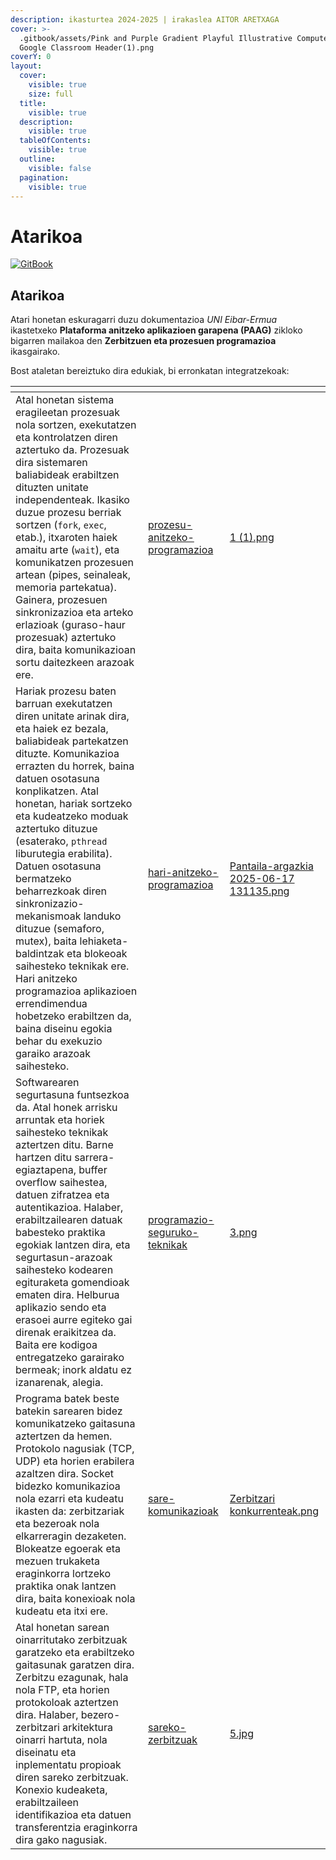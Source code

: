 ```yaml
---
description: ikasturtea 2024-2025 | irakaslea AITOR ARETXAGA
cover: >-
  .gitbook/assets/Pink and Purple Gradient Playful Illustrative Computer Class
  Google Classroom Header(1).png
coverY: 0
layout:
  cover:
    visible: true
    size: full
  title:
    visible: true
  description:
    visible: true
  tableOfContents:
    visible: true
  outline:
    visible: false
  pagination:
    visible: true
---
```


# Atarikoa

[![GitBook](https://img.shields.io/static/v1?message=Documented%20on%20GitBook\&logo=gitbook\&logoColor=ffffff\&label=%20\&labelColor=5c5c5c\&color=3F89A1)](https://www.gitbook.com/preview?utm_source=gitbook_readme_badge\&utm_medium=organic\&utm_campaign=preview_documentation\&utm_content=link)

## Atarikoa

Atari honetan eskuragarri duzu dokumentazioa _UNI Eibar-Ermua_ ikastetxeko **Plataforma anitzeko aplikazioen garapena (PAAG)** zikloko bigarren mailakoa den **Zerbitzuen eta prozesuen programazioa** ikasgairako.

Bost ataletan bereiztuko dira edukiak, bi erronkatan integratzekoak:

<table data-card-size="large" data-view="cards"><thead><tr><th></th><th data-type="content-ref"></th><th data-hidden data-card-cover data-type="files"></th></tr></thead><tbody><tr><td>Atal honetan sistema eragileetan prozesuak nola sortzen, exekutatzen eta kontrolatzen diren aztertuko da. Prozesuak dira sistemaren baliabideak erabiltzen dituzten unitate independenteak. Ikasiko duzue prozesu berriak sortzen (<code>fork</code>, <code>exec</code>, etab.), itxaroten haiek amaitu arte (<code>wait</code>), eta komunikatzen prozesuen artean (pipes, seinaleak, memoria partekatua). Gainera, prozesuen sinkronizazioa eta arteko erlazioak (guraso-haur prozesuak) aztertuko dira, baita komunikazioan sortu daitezkeen arazoak ere.</td><td><a href="prozesu-anitzeko-programazioa/">prozesu-anitzeko-programazioa</a></td><td><a href=".gitbook/assets/1 (1).png">1 (1).png</a></td></tr><tr><td>Hariak prozesu baten barruan exekutatzen diren unitate arinak dira, eta haiek ez bezala, baliabideak partekatzen dituzte. Komunikazioa errazten du horrek, baina datuen osotasuna konplikatzen. Atal honetan, hariak sortzeko eta kudeatzeko moduak aztertuko dituzue (esaterako, <code>pthread</code> liburutegia erabilita). Datuen osotasuna bermatzeko beharrezkoak diren sinkronizazio-mekanismoak landuko dituzue (semaforo, mutex), baita lehiaketa-baldintzak eta blokeoak saihesteko teknikak ere. Hari anitzeko programazioa aplikazioen errendimendua hobetzeko erabiltzen da, baina diseinu egokia behar du exekuzio garaiko arazoak saihesteko.</td><td><a href="hari-anitzeko-programazioa/">hari-anitzeko-programazioa</a></td><td><a href=".gitbook/assets/Pantaila-argazkia 2025-06-17 131135.png">Pantaila-argazkia 2025-06-17 131135.png</a></td></tr><tr><td>Softwarearen segurtasuna funtsezkoa da. Atal honek arrisku arruntak eta horiek saihesteko teknikak aztertzen ditu. Barne hartzen ditu sarrera-egiaztapena, buffer overflow saihestea, datuen zifratzea eta autentikazioa. Halaber, erabiltzailearen datuak babesteko praktika egokiak lantzen dira, eta segurtasun-arazoak saihesteko kodearen egituraketa gomendioak ematen dira. Helburua aplikazio sendo eta erasoei aurre egiteko gai direnak eraikitzea da. Baita ere kodigoa entregatzeko garairako bermeak; inork aldatu ez izanarenak, alegia. </td><td><a href="programazio-seguruko-teknikak/">programazio-seguruko-teknikak</a></td><td><a href=".gitbook/assets/3.png">3.png</a></td></tr><tr><td>Programa batek beste batekin sarearen bidez komunikatzeko gaitasuna aztertzen da hemen. Protokolo nagusiak (TCP, UDP) eta horien erabilera azaltzen dira. Socket bidezko komunikazioa nola ezarri eta kudeatu ikasten da: zerbitzariak eta bezeroak nola elkarreragin dezaketen. Blokeatze egoerak eta mezuen trukaketa eraginkorra lortzeko praktika onak lantzen dira, baita konexioak nola kudeatu eta itxi ere.</td><td><a href="sare-komunikazioak/">sare-komunikazioak</a></td><td><a href=".gitbook/assets/Zerbitzari konkurrenteak.png">Zerbitzari konkurrenteak.png</a></td></tr><tr><td>Atal honetan sarean oinarritutako zerbitzuak garatzeko eta erabiltzeko gaitasunak garatzen dira. Zerbitzu ezagunak, hala nola FTP, eta horien protokoloak aztertzen dira. Halaber, bezero-zerbitzari arkitektura oinarri hartuta, nola diseinatu eta inplementatu propioak diren sareko zerbitzuak. Konexio kudeaketa, erabiltzaileen identifikazioa eta datuen transferentzia eraginkorra dira gako nagusiak.</td><td><a href="sareko-zerbitzuak/">sareko-zerbitzuak</a></td><td><a href=".gitbook/assets/5.jpg">5.jpg</a></td></tr></tbody></table>
